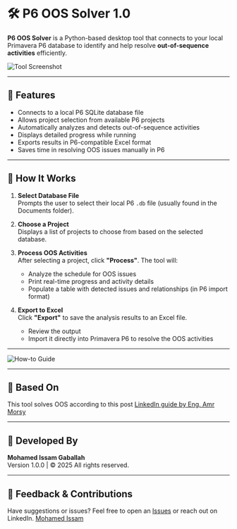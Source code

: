# 🛠️ P6 OOS Solver 1.0

**P6 OOS Solver** is a Python-based desktop tool that connects to your local Primavera P6 database to identify and help resolve **out-of-sequence activities** efficiently.

![Tool Screenshot](https://github.com/user-attachments/assets/dc385f78-70ee-4bc4-9dfc-2b1228458a46)

---

## 🚀 Features

- Connects to a local P6 SQLite database file
- Allows project selection from available P6 projects
- Automatically analyzes and detects out-of-sequence activities
- Displays detailed progress while running
- Exports results in P6-compatible Excel format
- Saves time in resolving OOS issues manually in P6

---

## 🧭 How It Works

1. **Select Database File**  
   Prompts the user to select their local P6 `.db` file (usually found in the Documents folder).

2. **Choose a Project**  
   Displays a list of projects to choose from based on the selected database.

3. **Process OOS Activities**  
   After selecting a project, click **"Process"**. The tool will:
   - Analyze the schedule for OOS issues
   - Print real-time progress and activity details
   - Populate a table with detected issues and relationships (in P6 import format)

4. **Export to Excel**  
   Click **"Export"** to save the analysis results to an Excel file.
   - Review the output
   - Import it directly into Primavera P6 to resolve the OOS activities

---

![How-to Guide](https://github.com/user-attachments/assets/872e7ad4-cee6-4ebf-abec-3c3d02320d57)

---

## 📘 Based On

This tool solves OOS according to this post [LinkedIn guide by Eng. Amr Morsy](https://www.linkedin.com/pulse/how-solve-out-sequence-activities-amr-morsy/)

---

## 🏢 Developed By

**Mohamed Issam Gaballah**  
Version 1.0.0 | © 2025 All rights reserved.

---

## 📩 Feedback & Contributions

Have suggestions or issues? Feel free to open an [Issues](https://github.com/Mohamed-Issam/OOS-Solver-Public/issues) or reach out on LinkedIn.
[Mohamed Issam](https://www.linkedin.com/in/mohamed-issam-379186203/)

